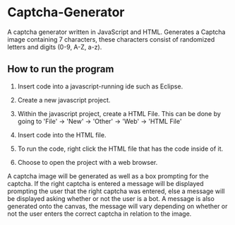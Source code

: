 # Captcha-Generator
A captcha generator written in JavaScript and HTML. Generates a Captcha image containing 7 characters, these characters consist of randomized letters and digits (0-9, A-Z, a-z).

## How to run the program
1. Insert code into a javascript-running ide such as Eclipse.

2. Create a new javascript project.

3. Within the javascript project, create a HTML File. This can be done by going to 'File' -> 'New' -> 'Other' -> 'Web' -> 'HTML File'

4. Insert code into the HTML file.

5. To run the code, right click the HTML file that has the code inside of it. 

6. Choose to open the project with a web browser.

A captcha image will be generated as well as a box prompting for the captcha.
If the right captcha is entered a message will be displayed prompting the user that the right captcha was entered, else a message will be displayed asking whether or not the user is a bot.
A message is also generated onto the canvas, the message will vary depending on whether or not the user enters the correct captcha in relation to the image.
